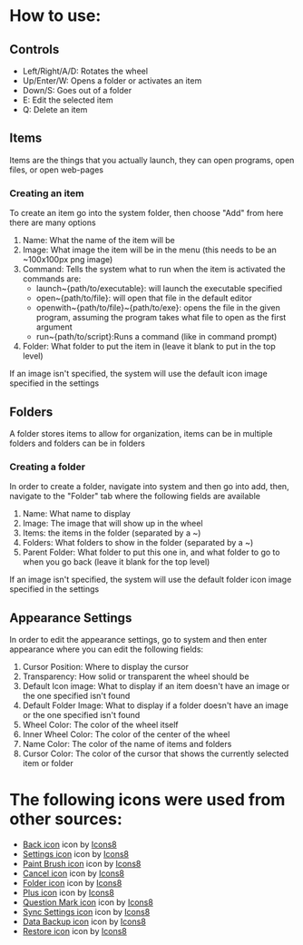 <!DOCTYPE html>
<html lang="en">
<head>
    <meta charset="UTF-8">
</head>
<body>
    <h1>
        How to use:
    </h1>
    <h2> Controls </h2>
    <ul>
        <li>Left/Right/A/D: Rotates the wheel</li>
        <li>Up/Enter/W: Opens a folder or activates an item</li>
        <li>Down/S: Goes out of a folder</li>
        <li>E: Edit the selected item</li>
        <li>Q: Delete an item</li>
    </ul>
    <h2>Items</h2>
    <p>Items are the things that you actually launch, they can open programs, open files, or open web-pages</p>
    <h3>Creating an item</h3>
    <p>To create an item go into the system folder, then choose "Add" from here there are many options</p>
    <ol>
        <li>Name: What the name of the item will be</li>
        <li>Image: What image the item will be in the menu (this needs to be an ~100x100px png image)</li>
        <li>Command: Tells the system what to run when the item is activated the commands are:
            <ul>
                <li>launch~{path/to/executable}: will launch the executable specified</li>
                <li>open~{path/to/file}: will open that file in the default editor</li>
                <li>openwith~{path/to/file}~{path/to/exe}: opens the file in the given program, assuming the program takes what file to open as the first argument</li>
                <li>run~{path/to/script}:Runs a command (like in command prompt)</li>
            </ul>
        </li>
        <li>Folder: What folder to put the item in (leave it blank to put in the top level)</li>
    </ol>
    <p> If an image isn't specified, the system will use the default icon image specified in the settings</p>
    <h2>Folders</h2>
    <p>A folder stores items to allow for organization, items can be in multiple folders and folders can be in folders</p>
    <h3> Creating a folder </h3>
    <p>In order to create a folder, navigate into system and then go into add, then, navigate to the "Folder" tab where the following fields are available</p>
    <ol>
        <li>Name: What name to display</li>
        <li>Image: The image that will show up in the wheel</li>
        <li>Items: the items in the folder (separated by a ~)</li>
        <li>Folders: What folders to show in the folder (separated by a ~)</li>
        <li>Parent Folder: What folder to put this one in, and what folder to go to when you go back (leave it blank for the top level)</li>
    </ol>
    <p> If an image isn't specified, the system will use the default folder icon image specified in the settings</p>
    <h2>Appearance Settings</h2>
    <p>In order to edit the appearance settings, go to system and then enter appearance where you can edit the following fields:</p>
    <ol>
        <li>Cursor Position: Where to display the cursor</li>
        <li>Transparency: How solid or transparent the wheel should be</li>
        <li>Default Icon image: What to display if an item doesn't have an image or the one specified isn't found</li>
        <li>Default Folder Image: What to display if a folder doesn't have an image or the one specified isn't found</li>
        <li>Wheel Color: The color of the wheel itself</li>
        <li>Inner Wheel Color: The color of the center of the wheel</li>
        <li>Name Color: The color of the name of items and folders</li>
        <li>Cursor Color: The color of the cursor that shows the currently selected item or folder</li>
    </ol>
    <h1>
        The following icons were used from other sources:
    </h1>
    <ul>
        <li>
            <a target="_blank" href="https://icons8.com/icons/set/back">Back icon</a> icon by <a target="_blank" href="https://icons8.com">Icons8</a>
        </li>
        <li>
            <a target="_blank" href="https://icons8.com/icons/set/settings">Settings icon</a> icon by <a target="_blank" href="https://icons8.com">Icons8</a>
        </li>
        <li>
            <a target="_blank" href="https://icons8.com/icons/set/paint-brush">Paint Brush icon</a> icon by <a target="_blank" href="https://icons8.com">Icons8</a>
        </li>
        <li>
            <a target="_blank" href="https://icons8.com/icons/set/cancel">Cancel icon</a> icon by <a target="_blank" href="https://icons8.com">Icons8</a>
        </li>
        <li>
            <a target="_blank" href="https://icons8.com/icons/set/folder-invoices">Folder icon</a> icon by <a target="_blank" href="https://icons8.com">Icons8</a>
        </li>
        <li>
            <a target="_blank" href="https://icons8.com/icons/set/plus">Plus icon</a> icon by <a target="_blank" href="https://icons8.com">Icons8</a>
        </li>
        <li>
            <a target="_blank" href="https://icons8.com/icons/set/question-mark">Question Mark icon</a> icon by <a target="_blank" href="https://icons8.com">Icons8</a>
        </li>
        <li>
            <a target="_blank" href="https://icons8.com/icons/set/sync-settings">Sync Settings icon</a> icon by <a target="_blank" href="https://icons8.com">Icons8</a>
        </li>
        <li>
            <a target="_blank" href="https://icons8.com/icons/set/data-backup">Data Backup icon</a> icon by <a target="_blank" href="https://icons8.com">Icons8</a>
        </li>
        <li>
            <a target="_blank" href="https://icons8.com/icons/set/settings-backup-restore">Restore icon</a> icon by <a target="_blank" href="https://icons8.com">Icons8</a>
        </li>
    </ul>
</body>
</html>
